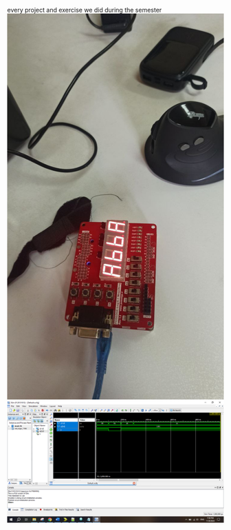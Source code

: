 every project and exercise we did during the semester
![alt text](https://github.com/hmnedi/VHDL-on-FPGA/blob/main/13%20simultaneous%20seven%20segments%20with%20machine%20state%20using%20variable%20as%20counter/photo_2024-12-10_14-05-57.jpg?raw=true)
![alt text](https://github.com/hmnedi/VHDL-on-FPGA/blob/main/mux%204%20to%201%20with%20components/signal_screenshot.PNG?raw=true)

